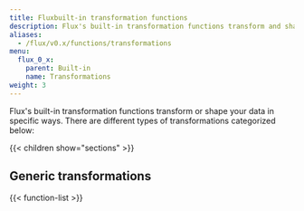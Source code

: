 ```yaml
---
title: Fluxbuilt-in transformation functions
description: Flux's built-in transformation functions transform and shape your data in specific ways.
aliases:
  - /flux/v0.x/functions/transformations
menu:
  flux_0_x:
    parent: Built-in
    name: Transformations
weight: 3
---
```


Flux's built-in transformation functions transform or shape your data in specific ways.
There are different types of transformations categorized below:

{{< children show="sections" >}}

## Generic transformations

{{< function-list >}}
